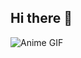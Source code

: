 ## Hi there 👋
![Anime GIF](https://media3.giphy.com/media/v1.Y2lkPTc5MGI3NjExOXpzeG00aHcyN2F0ZTF6MDRvNnZscHA0ODd3eHRrNHU0bHhsYzNiMiZlcD12MV9pbnRlcm5hbF9naWZfYnlfaWQmY3Q9Zw/kqI0Ppc7C31FsWzPWW/giphy.gif)


